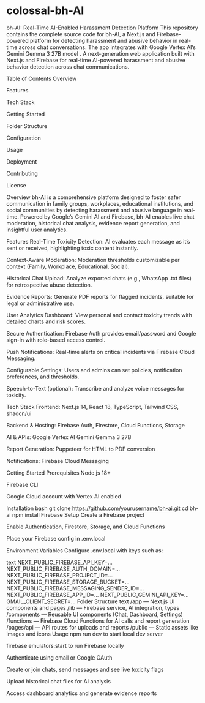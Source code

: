 # colossal-bh-AI
bh-AI: Real-Time AI-Enabled Harassment Detection Platform  This repository contains the complete source code for bh-AI, a Next.js and Firebase-powered platform for detecting harassment and abusive behavior in real-time across chat conversations. The app integrates with Google Vertex AI’s Gemini Gemma 3 27B model .
A next-generation web application built with Next.js and Firebase for real-time AI-powered harassment and abusive behavior detection across chat communications.

Table of Contents
Overview

Features

Tech Stack

Getting Started

Folder Structure

Configuration

Usage

Deployment

Contributing

License

Overview
bh-AI is a comprehensive platform designed to foster safer communication in family groups, workplaces, educational institutions, and social communities by detecting harassment and abusive language in real-time. Powered by Google’s Gemini AI and Firebase, bh-AI enables live chat moderation, historical chat analysis, evidence report generation, and insightful user analytics.

Features
Real-Time Toxicity Detection: AI evaluates each message as it’s sent or received, highlighting toxic content instantly.

Context-Aware Moderation: Moderation thresholds customizable per context (Family, Workplace, Educational, Social).

Historical Chat Upload: Analyze exported chats (e.g., WhatsApp .txt files) for retrospective abuse detection.

Evidence Reports: Generate PDF reports for flagged incidents, suitable for legal or administrative use.

User Analytics Dashboard: View personal and contact toxicity trends with detailed charts and risk scores.

Secure Authentication: Firebase Auth provides email/password and Google sign-in with role-based access control.

Push Notifications: Real-time alerts on critical incidents via Firebase Cloud Messaging.

Configurable Settings: Users and admins can set policies, notification preferences, and thresholds.

Speech-to-Text (optional): Transcribe and analyze voice messages for toxicity.

Tech Stack
Frontend: Next.js 14, React 18, TypeScript, Tailwind CSS, shadcn/ui

Backend & Hosting: Firebase Auth, Firestore, Cloud Functions, Storage

AI & APIs: Google Vertex AI Gemini Gemma 3 27B

Report Generation: Puppeteer for HTML to PDF conversion

Notifications: Firebase Cloud Messaging

Getting Started
Prerequisites
Node.js 18+

Firebase CLI

Google Cloud account with Vertex AI enabled

Installation
bash
git clone https://github.com/yourusername/bh-ai.git
cd bh-ai
npm install
Firebase Setup
Create a Firebase project

Enable Authentication, Firestore, Storage, and Cloud Functions

Place your Firebase config in .env.local

Environment Variables
Configure .env.local with keys such as:

text
NEXT_PUBLIC_FIREBASE_API_KEY=…
NEXT_PUBLIC_FIREBASE_AUTH_DOMAIN=…
NEXT_PUBLIC_FIREBASE_PROJECT_ID=…
NEXT_PUBLIC_FIREBASE_STORAGE_BUCKET=…
NEXT_PUBLIC_FIREBASE_MESSAGING_SENDER_ID=…
NEXT_PUBLIC_FIREBASE_APP_ID=…
NEXT_PUBLIC_GEMINI_API_KEY=…
GMAIL_CLIENT_SECRET=…
Folder Structure
text
/app               — Next.js UI components and pages
/lib               — Firebase service, AI integration, types
/components        — Reusable UI components (Chat, Dashboard, Settings)
/functions         — Firebase Cloud Functions for AI calls and report generation
/pages/api         — API routes for uploads and reports
/public            — Static assets like images and icons
Usage
npm run dev to start local dev server

firebase emulators:start to run Firebase locally

Authenticate using email or Google OAuth

Create or join chats, send messages and see live toxicity flags

Upload historical chat files for AI analysis

Access dashboard analytics and generate evidence reports
